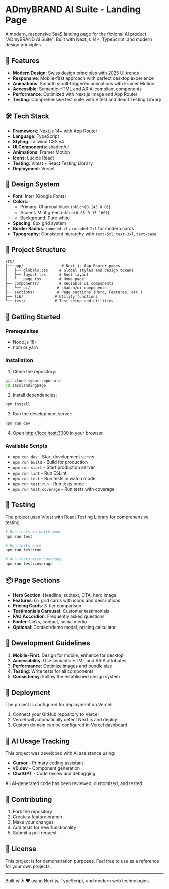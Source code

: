 # ADmyBRAND AI Suite - Landing Page

A modern, responsive SaaS landing page for the fictional AI product "ADmyBRAND AI Suite". Built with Next.js 14+, TypeScript, and modern design principles.

## 🚀 Features

- **Modern Design**: Swiss design principles with 2025 UI trends
- **Responsive**: Mobile-first approach with perfect desktop experience
- **Animations**: Smooth scroll-triggered animations with Framer Motion
- **Accessible**: Semantic HTML and ARIA-compliant components
- **Performance**: Optimized with Next.js Image and App Router
- **Testing**: Comprehensive test suite with Vitest and React Testing Library

## 🛠️ Tech Stack

- **Framework**: Next.js 14+ with App Router
- **Language**: TypeScript
- **Styling**: Tailwind CSS v4
- **UI Components**: shadcn/ui
- **Animations**: Framer Motion
- **Icons**: Lucide React
- **Testing**: Vitest + React Testing Library
- **Deployment**: Vercel

## 🎨 Design System

- **Font**: Inter (Google Fonts)
- **Colors**: 
  - Primary: Charcoal black (`oklch(0.145 0 0)`)
  - Accent: Mint green (`oklch(0.85 0.15 160)`)
  - Background: Pure white
- **Spacing**: 8px grid system
- **Border Radius**: `rounded-xl` / `rounded-2xl` for modern cards
- **Typography**: Consistent hierarchy with `text-5xl`, `text-3xl`, `text-base`

## 📁 Project Structure

```
src/
├── app/                 # Next.js App Router pages
│   ├── globals.css     # Global styles and design tokens
│   ├── layout.tsx      # Root layout
│   └── page.tsx        # Home page
├── components/         # Reusable UI components
│   └── ui/            # shadcn/ui components
├── sections/          # Page sections (Hero, Features, etc.)
├── lib/              # Utility functions
└── test/             # Test setup and utilities
```

## 🚀 Getting Started

### Prerequisites

- Node.js 18+ 
- npm or yarn

### Installation

1. Clone the repository:
```bash
git clone <your-repo-url>
cd sasslandingpage
```

2. Install dependencies:
```bash
npm install
```

3. Run the development server:
```bash
npm run dev
```

4. Open [http://localhost:3000](http://localhost:3000) in your browser.

### Available Scripts

- `npm run dev` - Start development server
- `npm run build` - Build for production
- `npm run start` - Start production server
- `npm run lint` - Run ESLint
- `npm run test` - Run tests in watch mode
- `npm run test:run` - Run tests once
- `npm run test:coverage` - Run tests with coverage

## 🧪 Testing

The project uses Vitest with React Testing Library for comprehensive testing:

```bash
# Run tests in watch mode
npm run test

# Run tests once
npm run test:run

# Run tests with coverage
npm run test:coverage
```

## 📦 Page Sections

- **Hero Section**: Headline, subtext, CTA, hero image
- **Features**: 6+ grid cards with icons and descriptions
- **Pricing Cards**: 3-tier comparison
- **Testimonials Carousel**: Customer testimonials
- **FAQ Accordion**: Frequently asked questions
- **Footer**: Links, contact, social media
- **Optional**: Contact/demo modal, pricing calculator

## 🎯 Development Guidelines

1. **Mobile-First**: Design for mobile, enhance for desktop
2. **Accessibility**: Use semantic HTML and ARIA attributes
3. **Performance**: Optimize images and bundle size
4. **Testing**: Write tests for all components
5. **Consistency**: Follow the established design system

## 🚀 Deployment

The project is configured for deployment on Vercel:

1. Connect your GitHub repository to Vercel
2. Vercel will automatically detect Next.js and deploy
3. Custom domain can be configured in Vercel dashboard

## 📝 AI Usage Tracking

This project was developed with AI assistance using:
- **Cursor** - Primary coding assistant
- **v0.dev** - Component generation
- **ChatGPT** - Code review and debugging

All AI-generated code has been reviewed, customized, and tested.

## 🤝 Contributing

1. Fork the repository
2. Create a feature branch
3. Make your changes
4. Add tests for new functionality
5. Submit a pull request

## 📄 License

This project is for demonstration purposes. Feel free to use as a reference for your own projects.

---

Built with ❤️ using Next.js, TypeScript, and modern web technologies.
